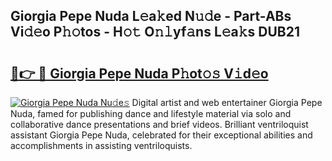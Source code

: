 ## Giorgia Pepe Nuda L𝚎a𝚔ed N𝚞𝚍e - Part-ABs Vi𝚍𝚎o P𝚑𝚘tos - H𝚘𝚝 O𝚗𝚕yf𝚊ns L𝚎a𝚔s DUB21

# <h2><a href="http://kfbddnd.oniu.top/?m=Giorgia+Pepe+Nuda">🔗👉 🔴 Giorgia Pepe Nuda P𝚑ot𝚘𝚜 V𝚒d𝚎o</a></h2>

[![Giorgia Pepe Nuda Nu𝚍e𝚜](https://i.imgur.com/0qMVB7G.gif)](http://kfbddnd.oniu.top/?m=Giorgia+Pepe+Nuda)
Digital artist and web entertainer Giorgia Pepe Nuda, famed for publishing dance and lifestyle material via solo and collaborative dance presentations and brief videos. Brilliant ventriloquist assistant Giorgia Pepe Nuda, celebrated for their exceptional abilities and accomplishments in assisting ventriloquists.  
